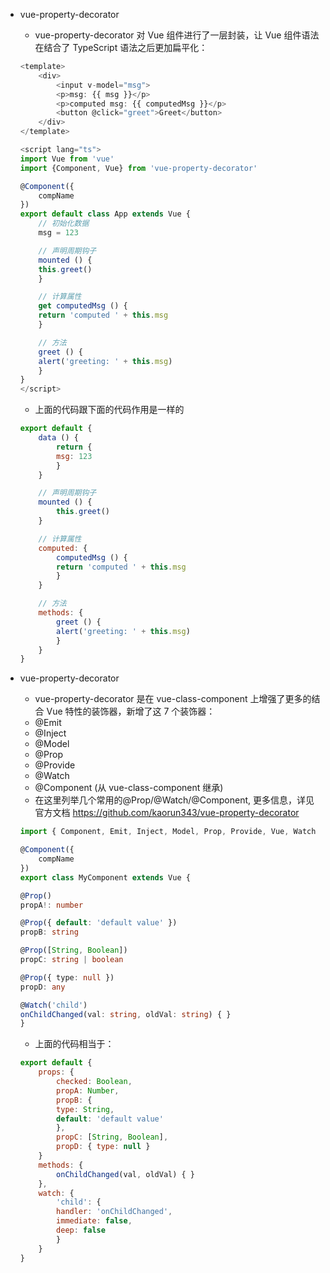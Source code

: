 * vue-property-decorator
    * vue-property-decorator 对 Vue 组件进行了一层封装，让 Vue 组件语法在结合了 TypeScript 语法之后更加扁平化：
    ```ts
    <template>
        <div>
            <input v-model="msg">
            <p>msg: {{ msg }}</p>
            <p>computed msg: {{ computedMsg }}</p>
            <button @click="greet">Greet</button>
        </div>
    </template>

    <script lang="ts">
    import Vue from 'vue'
    import {Component, Vue} from 'vue-property-decorator'

    @Component({
        compName
    })
    export default class App extends Vue {
        // 初始化数据
        msg = 123

        // 声明周期钩子
        mounted () {
        this.greet()
        }

        // 计算属性
        get computedMsg () {
        return 'computed ' + this.msg
        }

        // 方法
        greet () {
        alert('greeting: ' + this.msg)
        }
    }
    </script>
    ```
    * 上面的代码跟下面的代码作用是一样的
    ```js
    export default {
        data () {
            return {
            msg: 123
            }
        }

        // 声明周期钩子
        mounted () {
            this.greet()
        }

        // 计算属性
        computed: {
            computedMsg () {
            return 'computed ' + this.msg
            }
        }

        // 方法
        methods: {
            greet () {
            alert('greeting: ' + this.msg)
            }
        }
    }
    ```

* vue-property-decorator
    * vue-property-decorator 是在 vue-class-component 上增强了更多的结合 Vue 特性的装饰器，新增了这 7 个装饰器：
    * @Emit
    * @Inject
    * @Model
    * @Prop
    * @Provide
    * @Watch
    * @Component (从 vue-class-component 继承)
    * 在这里列举几个常用的@Prop/@Watch/@Component, 更多信息，详见官方文档 https://github.com/kaorun343/vue-property-decorator
    ```ts
    import { Component, Emit, Inject, Model, Prop, Provide, Vue, Watch } from 'vue-property-decorator'

    @Component({
        compName
    })
    export class MyComponent extends Vue {
    
    @Prop()
    propA!: number

    @Prop({ default: 'default value' })
    propB: string

    @Prop([String, Boolean])
    propC: string | boolean

    @Prop({ type: null })
    propD: any

    @Watch('child')
    onChildChanged(val: string, oldVal: string) { }
    }
    ```
    * 上面的代码相当于：
    ```js
    export default {
        props: {
            checked: Boolean,
            propA: Number,
            propB: {
            type: String,
            default: 'default value'
            },
            propC: [String, Boolean],
            propD: { type: null }
        }
        methods: {
            onChildChanged(val, oldVal) { }
        },
        watch: {
            'child': {
            handler: 'onChildChanged',
            immediate: false,
            deep: false
            }
        }
    }
    ```